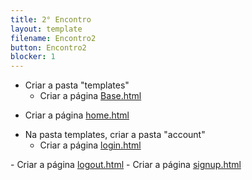 ```yaml
---
title: 2° Encontro
layout: template
filename: Encontro2
button: Encontro2
blocker: 1
--- 
```

- Criar a pasta "templates"
  - Criar a página <a href="#" onclick="Mudarestado('base')">Base.html</a>
<div style="display:none" id="base">
<textarea readonly rows='20' cols='100'>
{% raw %}
<html>
<head>
    <meta charset = "utf-8">
    <meta name="viewport" content="width=device-width, initial-scale=1.0">
	<link rel="stylesheet" href="{% static 'css/style.css' %}" />
	<link rel="shortcut icon" href="{% static 'img/favicon.ico' %}" type="image/x-icon" />
	<link rel="icon" href="{% static 'img/favicon.ico' %}" type="image/x-icon" />
	<title>{% block title %}{% endblock %}</title>
</head>
<body id="panorama">
	<!-- Logo MineChest, para alterar o texto piscando alterar: -->
	<img alt="Minecraft" id="logo" src="{% static 'img/minecraft.png' %}" />
	<div id="flashingtext"><!-- Aqui -->V 1.0!<!-- :S --></div>
	
	<!-- Bloco de conteúdos que se extende a todas as partes do sistema -->
    <main class="container">
        {% block content %}
        
		{% endblock %}
    </main>
	<!-- Fim do Bloco que se extende a outras bases -->
	
	<!-- Texto do footer do sistema -->
	<footer> 
		<span class="left">Nao e Minecraft</span> 
		<span class="right">Nao e da Mojang</span>
	</footer>
</body>
</html>	
{% endraw %}
</textarea>
</div>

	
  - Criar a página <a href="#" onclick="Mudarestado('home')">home.html</a>
<div style="display:none" id="home">
<textarea readonly rows='20' cols='100'>
{% raw %}
{% extends 'base.html' %}

{% load static %}
{% load random_numbers %}
{% load random_image %}

{% block title %}Página Inicial{% endblock %}
<!-- Bloco de conteúdo de páginas -->
{% block content %}
	<!-- Inventário -->
	{% if user.is_authenticated %}	
		<br><a href="{% url 'account_logout' %}"><span>Sair</span></a><br><br>
		<div class="content" align="center">
			<div class="inventory">
				<span class="left">Bau</span>
				
				<!-- Pontuação Generica e ateatória -->
				<span class="center">Meta: </span><span id="meta">{% random_int %}</span>
				
				<!-- Pontuação a ser obtida pelo jogador -->
				<span class="right" id="pontuacao"></span><br>
				
				<!-- Não Incluir Itens dentro deste comentario! -->
				<div class="slotSpace">
					<div id="0" class="slot">
						<div class="item" id="Blaze_Rod">
							<img src="{% static 'img/Blaze_Rod.png' %}" />
						</div>
					</div>
					<div id="1" class="slot">
						<div class="item" id="BoneNew">
							<img src="{% static 'img/BoneNew.png' %}" />
						</div>
					</div>
					<div id="2" class="slot">
						<div class="item" id="ClayNew">
							<img src="{% static 'img/ClayNew.png' %}" />
						</div>
					</div>
					<div id="3" class="slot">
						<div class="item" id="CoalNew">
							<img src="{% static 'img/CoalNew.png' %}" />
						</div>
					</div>
					<div id="4" class="slot">
						<div class="item" id="CharcoalNew">
							<img src="{% static 'img/CharcoalNew.png' %}" />
						</div>
					</div>
					<div id="5" class="slot">
						<div class="item" id="EnderPearlNew">
							<img src="{% static 'img/EnderPearlNew.png' %}" />
						</div>
					</div>
					<div id="6" class="slot">
						<div class="item" id="FeatherNew">
							<img src="{% static 'img/FeatherNew.png' %}" />
						</div>
					</div>
					<div id="7" class="slot">
						<div class="item" id="FlintNew">
							<img src="{% static 'img/FlintNew.png' %}" />
						</div>
					</div>
					<div id="8" class="slot">
						<div class="item" id="GhastTearNew">
							<img src="{% static 'img/GhastTearNew.png' %}" />
						</div>
					</div>
					<div id="9" class="slot">
						<div class="item" id="Glowstone">
							<img src="{% static 'img/Glowstone.PNG.png' %}" />
						</div>
					</div>
					<div id="10" class="slot">
						<div class="item" id="New_Gold_IngotB">
							<img src="{% static 'img/New_Gold_IngotB.png' %}" />
						</div>
					</div>
					<div id="11" class="slot">
						<div class="item" id="GunpowderNew">
							<img src="{% static 'img/GunpowderNew.png' %}" />
						</div>
					</div>
					<div id="12" class="slot">
						<div class="item" id="New_Iron_IngotB">
							<img src="{% static 'img/New_Iron_IngotB.png' %}" />
						</div>
					</div>
					<div id="13" class="slot">
						<div class="item" id="HideNew">
							<img src="{% static 'img/HideNew.png' %}" />
						</div>
					</div>
					<div id="14" class="slot">
						<div class="item" id="RedstoneNew">
							<img src="{% static 'img/RedstoneNew.png' %}" />
						</div>
					</div>
					<div id="15" class="slot">
						<div class="item" id="StringNew">
							<img src="{% static 'img/StringNew.png' %}" />
						</div>
					</div>
					<div id="16" class="slot">
						<div class="item" id="BreadNew">
							<img src="{% static 'img/BreadNew.png' %}" />
						</div>
					</div>
					<div id="17" class="slot">
						<div class="item" id="PufferfishItem">
							<img src="{% static 'img/PufferfishItem.png' %}" />
						</div>
					</div>
					<div id="18" class="slot">
						<div class="item" id="Bow">
							<img src="{% static 'img/Bow.gif' %}" />
						</div>
					</div>
					<div id="19" class="slot">
						<div class="item" id="Bucket_NewTexture">
							<img src="{% static 'img/Bucket_NewTexture.png' %}" />
						</div>
					</div>
					<div id="20" class="slot">
						<div class="item" id="FlintAndSteelNew">
							<img src="{% static 'img/FlintAndSteelNew.png' %}" />
						</div>
					</div>
					<div id="21" class="slot">
						<div class="item" id="Fire_Charge_newtexture">
							<img src="{% static 'img/Fire_Charge_newtexture.png' %}" />
						</div>
					</div>
					<div id="22" class="slot">
						<div class="item" id="Arrow">
							<img src="{% static 'img/Arrow.png' %}" />
						</div>
					</div>
					<div id="23" class="slot">
						<div class="item" id="Minecraft_Cooked_Salmon">
							<img src="{% static 'img/Minecraft_Cooked_Salmon.png' %}" />
						</div>
					</div>
					<div id="24" class="slot">
						<div class="item" id="Stick_inventory">
							<img src="{% static 'img/Stick_inventory.png' %}" />
						</div>
					</div>
					<div id="25" class="slot">
						<div class="item" id="BookNew">
							<img src="{% static 'img/BookNew.png' %}" />
						</div>
					</div>
					<!-- For para  imprimir os slots do bau sem itens -->
					{% for i in 19|times %}
						<div id="EspacoItens{{ i }}" class="slot"></div>
					{% endfor %}
				</div>
				<!-- Fim do comentario -->
			</div>
			<div class="inventory">
				<span class="left">Inventário</span><br>
				<div class="slotSpace">
				<!-- Incluir itens aqui -->	
					{% for i in 27|times %}
						<div class="slot">
							<div class="item" id="randitem{{ i }}">
								<img src="static/{{ MEDIA_URL }}{% random_image 'img/item/' %}">
							</div>
						</div>
					{% endfor %}
				</div>
				<!-- Fim da inserção de itens -->
					
				<div class="slotSpace">
					<div class="slot">
						<div>
							<img src="{% static 'img/item/diamond-sword.png' %}" />
							<div class="number">9</div>
						</div>
					</div>
					<div class="slot">
						<div>
							<img src="{% static 'img/item/diamond.png' %}" />
							<div class="number">8</div>
						</div>
					</div>
					<div class="slot">
						<div>
							<img src="{% static 'img/item/diamond-pickaxe.png' %}" />
							<div class="number">7</div>
						</div>
					</div>
					<div class="slot">
						<div>
							<img src="{% static 'img/item/apple.gif' %}" />
							<div class="number">6</div>
						</div>
					</div>
					<div class="slot">
						<div>
							<img src="{% static 'img/item/iron.png' %}" />
							<div class="number">5</div>
						</div>
					</div>
					<div class="slot">
						<div>
							<img src="{% static 'img/item/cobblestone.png' %}" />
							<div class="number">4</div>
						</div>
					</div>
					<div class="slot">
						<div>
							<img src="{% static 'img/item/steak.png' %}" />
							<div class="number">3</div>
						</div>
					</div>
					<div class="slot">
						<div>
							<img src="{% static 'img/item/wood.png' %}" />
							<div class="number">2</div>
						</div>
					</div>
					<div class="slot">
						<div>
							<img src="{% static 'img/item/dirtinv.png' %}" />
							<div class="number">1</div>
						</div>
					</div>
					<!-- Fim do Galardão -->
				</div>
			</div>
		</div>
		<!-- Arquivo de script sobre o drag and drop do inventario -->
		<script src="{% static 'js/ScriptArchive.js' %}"></script>
	{% else %}
		<!--
			Caso o Usuario não estiver logado, isso irá aparecer, na página inicial "home.html"
		-->
		<div align="center" class="button-wrapper">
			<a href="{% url 'account_login' %}"><div class="button"><span>Entrar</span></div></a>
			<a href="{% url 'account_signup' %}"><div class="button"><span>Criar Conta</span></div></a>
		</div>
	{% endif %}
{% endblock %}	
{% endraw %}
</textarea>
</div>

- Na pasta templates, criar a pasta "account"
  - Criar a página <a href="#" onclick="Mudarestado('login')">login.html</a>
<div style="display:none" id="login">
<textarea readonly rows='20' cols='100'>
{% raw %}
{% extends 'base.html' %}

{% load crispy_forms_tags %}

{% block title %}Entrar{% endblock %}

{% block content %}
	<br><br>
    <h2>Entrar</h2>
    <form method="post">
        {% csrf_token %}
        {{ form|crispy }}
        <button class="btn btn-success" type="submit">Entrar</button>
    </form>
{% endblock %}
{% endraw %}	  
</textarea>
</div>
  - Criar a página <a href="#" onclick="Mudarestado('logout')">logout.html</a>
<div style="display:none" id="logout">
<textarea readonly rows='20' cols='100'>
{% raw %}
{% extends 'base.html' %}

{% block title %}Sair{% endblock %}

{% block content %}
    <h2>Sair</h2>
    <p>Você tem certeza que deseja sair?</p>
    <form method="post" action="{% url 'account_logout' %}">
        {% csrf_token %}
        <button class="btn btn-danger" type="submit">Sair</button>
    </form>
{% endblock %}	
{% endraw %}  
</textarea>
</div>
  - Criar a página <a href="#" onclick="Mudarestado('signup')">signup.html</a>
<div style="display:none" id="signup">
<textarea readonly rows='20' cols='100'>
{% raw %}
{% extends 'base.html' %}

{% load crispy_forms_tags %}

{% block title %}Cadastro{% endblock %}

{% block content %}
	<br><br>
    <h2>Cadastrar Conta</h2>
    <form method="post">
        {% csrf_token %}
        {{ form|crispy }}
		<br>
        <button class="btn btn-success" type="submit">Cadastrar</button>
    </form>
{% endblock %}	 
{% endraw %} 
</textarea>
</div>
<script>
	function Mudarestado(el) {
        var display = document.getElementById(el).style.display;
        if(display == "block")
            document.getElementById(el).style.display = 'none';
        else
            document.getElementById(el).style.display = 'block';
    }
</script>
